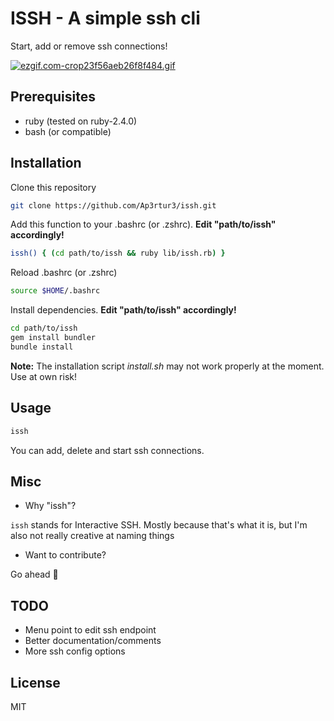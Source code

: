 # ISSH - A simple ssh cli

Start, add or remove ssh connections!

[![ezgif.com-crop23f56aeb26f8f484.gif](https://gifyu.com/images/ezgif.com-crop23f56aeb26f8f484.gif)](https://gifyu.com/image/MPl6)

## Prerequisites
* ruby (tested on ruby-2.4.0)
* bash (or compatible)

## Installation

Clone this repository
```bash
git clone https://github.com/Ap3rtur3/issh.git
```

Add this function to your .bashrc (or .zshrc). 
__Edit "path/to/issh" accordingly!__
```bash
issh() { (cd path/to/issh && ruby lib/issh.rb) }
```

Reload .bashrc (or .zshrc)
```bash
source $HOME/.bashrc
```

Install dependencies. 
__Edit "path/to/issh" accordingly!__
```bash
cd path/to/issh 
gem install bundler
bundle install
```

__Note:__ The installation script _install.sh_ may not work properly at the moment. Use at own risk!

## Usage

```bash
issh
```

You can add, delete and start ssh connections.

## Misc

* Why "issh"?

`issh` stands for Interactive SSH.
Mostly because that's what it is, but I'm also not really creative at naming things

* Want to contribute?

Go ahead :rocket:

## TODO

* Menu point to edit ssh endpoint
* Better documentation/comments
* More ssh config options

## License

MIT
